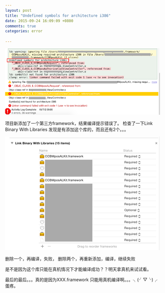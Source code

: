 ```yaml
---
layout: post
title: "Undefined symbols for architecture i386"
date: 2015-09-24 16:09:09 +0800
comments: true
categories: error
 
---
```

![](https://github.com/YanceyChan/YanceyChan.github.io/blob/source/source/images/20150702134813838.png?raw=true)


项目新添加了一个第三方framework，结果编译提示错误了。
检查了一下Link Binary With Libraries  发现是有添加这个库的，而且还有2个。。。

![](https://github.com/YanceyChan/YanceyChan.github.io/blob/source/source/images/20150702135032311.png?raw=true)

删除一个，再编译，失败，
删除两个，再重新添加，编译，继续失败

是不是因为这个库只能在真机情况下才能编译成功？？明天拿真机来试试看。

最后的最后。。。真的是因为XXX.framework  只能用真机编译啊。。。╮(╯▽╰)╭蛋疼。
